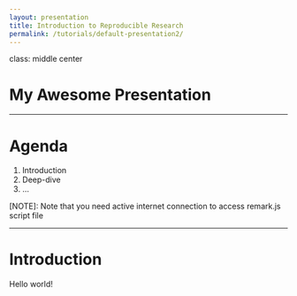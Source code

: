 ```yaml
---
layout: presentation
title: Introduction to Reproducible Research
permalink: /tutorials/default-presentation2/
---
```

class: middle center

# My Awesome Presentation

---

# Agenda

1. Introduction
2. Deep-dive
3. ...

[NOTE]: Note that you need active internet connection to access remark.js script file

---

# Introduction

Hello world!
